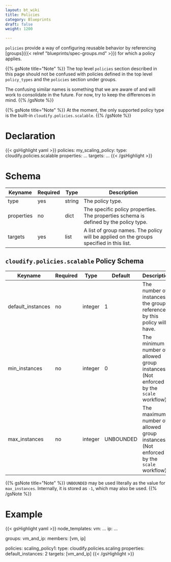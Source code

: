 ```yaml
---
layout: bt_wiki
title: Policies
category: Blueprints
draft: false
weight: 1200

---
```


`policies` provide a way of configuring reusable behavior by referencing [groups]({{< relref "blueprints/spec-groups.md" >}}) for which a policy applies.

{{% gsNote title="Note" %}}
The top level `policies` section described in this page should not be confused with policies defined in the top level `policy_types` and the `policies`
section under groups.

The confusing similar names is something that we are aware of and will work to consolidate in the future. For now, try to keep the differences in mind.
{{% /gsNote %}}

{{% gsNote title="Note" %}}
At the moment, the only supported policy type is the built-in `cloudify.policies.scalable`.
{{% /gsNote %}}

# Declaration

{{< gsHighlight  yaml >}}
policies:
  my_scaling_policy:
    type: cloudify.policies.scalable
    properties:
      ...
    targets: ...
{{< /gsHighlight >}}


# Schema

Keyname     | Required | Type        | Description
----------- | -------- | ----        | -----------
type        | yes      | string      | The policy type.
properties  | no       | dict        | The specific policy properties. The properties schema is defined by the policy type.
targets     | yes      | list        | A list of group names. The policy will be applied on the groups specified in this list.

## `cloudify.policies.scalable` Policy Schema

Keyname           | Required | Type     | Default   | Description
-----------       | -------- | ----     | ---       | -----------
default_instances | no       | integer  | 1         | The number of instances the groups referenced by this policy will have.
min_instances     | no       | integer  | 0         | The minimum number of allowed group instances. (Not enforced by the `scale` workflow)
max_instances     | no       | integer  | UNBOUNDED | The maximum number of allowed group instances. (Not enforced by the `scale` workflow)

{{% gsNote title="Note" %}}
`UNBOUNDED` may be used literally as the value for `max_instances`. Internally, it is stored as `-1`, which may also be used.
{{% /gsNote %}}

# Example

{{< gsHighlight  yaml >}}
node_templates:
  vm: ...
  ip: ...

groups:
  vm_and_ip:
    members: [vm, ip]

policies:
  scaling_policy1:
    type: cloudify.policies.scaling
    properties:
      default_instances: 2
    targets: [vm_and_ip]
{{< /gsHighlight >}}
